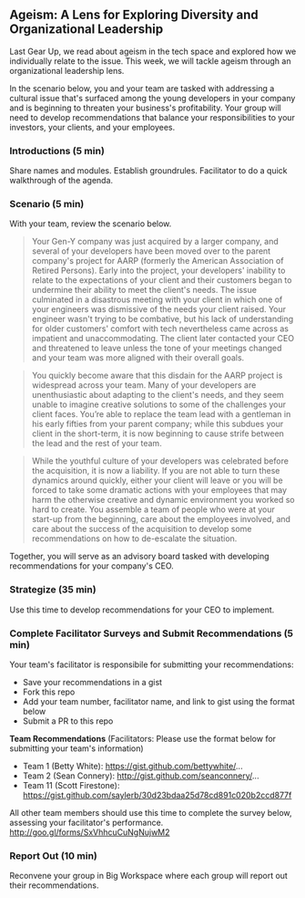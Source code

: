 ## Ageism: A Lens for Exploring Diversity and Organizational Leadership

Last Gear Up, we read about ageism in the tech space and explored how we individually relate to the issue. This week, we will tackle ageism through an organizational leadership lens. 

In the scenario below, you and your team are tasked with addressing a cultural issue that's surfaced among the young developers in your company and is beginning to threaten your business's profitability. Your group will need to develop recommendations that balance your responsibilities to your investors, your clients, and your employees. 

### Introductions (5 min)
Share names and modules. Establish groundrules. Facilitator to do a quick walkthrough of the agenda. 

### Scenario (5 min)
With your team, review the scenario below.  

> Your Gen-Y company was just acquired by a larger company, and several of your developers have been moved over to the parent company's project for AARP (formerly the American Association of Retired Persons). Early into the project, your developers' inability to relate to the expectations of your client and their customers began to undermine their ability to meet the client's needs. The issue culminated in a disastrous meeting with your client in which one of your engineers was dismissive of the needs your client raised. Your engineer wasn't trying to be combative, but his lack of understanding for older customers' comfort with tech nevertheless came across as impatient and unaccommodating. The client later contacted your CEO and threatened to leave unless the tone of your meetings changed and your team was more aligned with their overall goals.

> You quickly become aware that this disdain for the AARP project is widespread across your team. Many of your developers are unenthusiastic about adapting to the client's needs, and they seem unable to imagine creative solutions to some of the challenges your client faces. You’re able to replace the team lead with a gentleman in his early fifties from your parent company; while this subdues your client in the short-term, it is now beginning to cause strife between the lead and the rest of your team. 

> While the youthful culture of your developers was celebrated before the acquisition, it is now a liability. If you are not able to turn these dynamics around quickly, either your client will leave or you will be forced to take some dramatic actions with your employees that may harm the otherwise creative and dynamic environment you worked so hard to create. You assemble a team of people who were at your start-up from the beginning, care about the employees involved, and care about the success of the acquisition to develop some recommendations on how to de-escalate the situation.

Together, you will serve as an advisory board tasked with developing recommendations for your company's CEO.

### Strategize (35 min)
Use this time to develop recommendations for your CEO to implement.

### Complete Facilitator Surveys and Submit Recommendations (5 min)
Your team's facilitator is responsibile for submitting your recommendations: 
* Save your recommendations in a gist
* Fork this repo
* Add your team number, facilitator name, and link to gist using the format below
* Submit a PR to this repo

**Team Recommendations** (Facilitators: Please use the format below for submitting your team's information)
* Team 1 (Betty White): https://gist.github.com/bettywhite/...
* Team 2 (Sean Connery): http://gist.github.com/seanconnery/...
* Team 11 (Scott Firestone): https://gist.github.com/saylerb/30d23bdaa25d78cd891c020b2ccd877f

All other team members should use this time to complete the survey below, assessing your facilitator's performance. 
http://goo.gl/forms/SxVhhcuCuNgNujwM2

### Report Out (10 min)
Reconvene your group in Big Workspace where each group will report out their recommendations.
